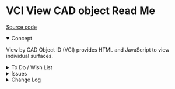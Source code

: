 # VCI View CAD object Read Me

[Source code]( https://github.com/ladybug-tools/spider-gbxml-tools/blob/master/spider-gbxml-viewer/v-0-17-01/js-view-gbxml/vci-view-cad-object-id.js )

<details open >

<summary>Concept</summary>

View by CAD Object ID (VCI) provides HTML and JavaScript to view individual surfaces.

</details>

<details>

<summary>To Do / Wish List</summary>


</details>

<details>

<summary>Issues</summary>


</details>

<details>

<summary>Change Log</summary>

### 2019-07-22 ~ Theo

VCI 0.17.00-1vci

* R - VCI.js: Refactor

### 2019-07-20 ~ Theo

VCI 0.17.00-0vci

* R - VCI.js: First commit

### 2019-07-08 ~ Theo

VBCO 0.16-01-2vbco

C - VBCO.js: Correct text mistake

### 2019-07-01 ~ Theo

VBCO 0.16-01-1vbco

B - VBCO.js: fix surfaces nor displaying


### 2019-06-27 ~ Theo

* F - First commit

</details>
